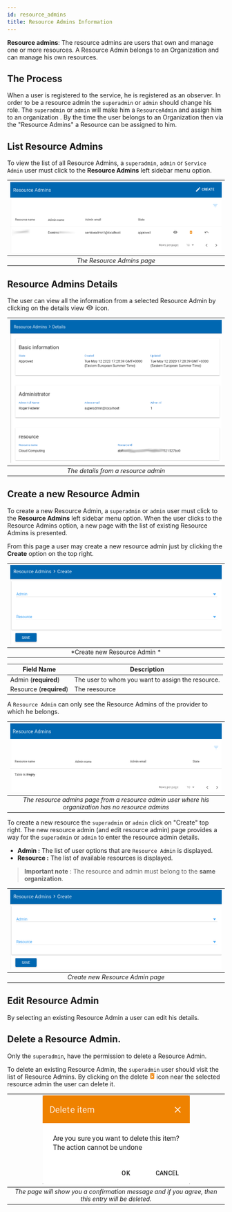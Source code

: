 ```yaml
---
id: resource_admins
title: Resource Admins Information
---
```


**Resource admins**:  The resource admins are users that own and manage one or more resources. A Resource Admin belongs to an Organization and can manage his own resources.  

## The Process

When a user is registered to the service, he is registered as an observer.
In order to be a resource admin the `superadmin` or `admin` should change his role. 
The `superadmin` or `admin` will  make him a `ResourceAdmin` and assign him to an organization .
By the time the user belongs to an Organization then  via the "Resource Admins" a Resource  can be assigned to him.

## List Resource Admins

To view the list of all Resource Admins, a `superadmin`, `admin` or `Service Admin` user must click to the **Resource Admins** left sidebar menu option.

| ![ResourceAdmins_ListView](assets/resource_admins/list.png) |
|:--------------------:|
| *The Resource Admins page* |



## Resource Admins Details

The user can view all the information from a selected Resource Admin by clicking on the details view ![view_icon](assets/icons/details.png) icon.

| ![Resources_ViewDetails](assets/resource_admins/details.png) |
|:--------------------:|
| *The details from a resource admin* |



## Create a new Resource Admin

To create a new Resource Admin, a `superadmin` or `admin` user must click to the **Resource Admins** left sidebar menu option.
When the user clicks to the Resource Admins option, a new page with the list of existing Resource Admins is presented.

From this page a user may create a new resource admin just by clicking the **Create** option on the top right.

| ![Resources_create](assets/resource_admins/create.png) |
|:--------------------------:|
| *Create new Resource Admin * |


| Field Name                | Description           |
| ------------------------- | ----------------------|
| Admin (**required**)			|	The user to whom you want to assign the resource.						|
| Resource (**required**)		|	The reesource	|


A `Resource Admin` can only see the Resource Admins of the provider to which he belongs. 

| ![ResourceAdmins_resourceadmin_View](assets/resource_admins/resource_admin_view.png) |
|:---------------------------------------------------------------------------------------------------:|
| *The resource admins page from a resource admin user where his organization has no resource admins* |

To create a new resource the `superadmin` or `admin` click on "Create" top right.
The new resource admin (and edit resource admin) page provides a way for the `superadmin` or `admin` to enter the resource admin details.

* **Admin :** The list of user options that are `Resource Admin` is displayed.
* **Resource :** The list of available resources is displayed.

> **Important note** : The resource and admin must belong to the **same organization**.

| ![ResourceAdmin_create](assets/resource_admins/create.png) |
|:--------------------------------:|
| *Create new Resource Admin page* |

## Edit Resource Admin
By selecting an existing Resource Admin a user can edit his details.



## Delete a Resource Admin.

Only the `superadmin`, have the permission to delete a Resource Admin.

To delete an existing Resource Admin, the `superadmin` user should visit the list of Resource Admins. By clicking on the delete ![delete_icon](assets/icons/delete.png) icon near the selected resource admin the user can delete it.

| ![delete_entry](assets/icons/confirm_delete.png) |
|:--------------------------:|
| *The page will show you a confirmation message and if you agree, then this entry will be deleted.* |
